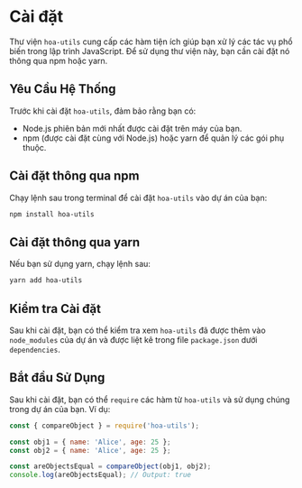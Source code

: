 # Cài đặt

Thư viện `hoa-utils` cung cấp các hàm tiện ích giúp bạn xử lý các tác vụ phổ biến trong lập trình JavaScript. Để sử dụng thư viện này, bạn cần cài đặt nó thông qua npm hoặc yarn.

## Yêu Cầu Hệ Thống

Trước khi cài đặt `hoa-utils`, đảm bảo rằng bạn có:

- Node.js phiên bản mới nhất được cài đặt trên máy của bạn.
- npm (được cài đặt cùng với Node.js) hoặc yarn để quản lý các gói phụ thuộc.

## Cài đặt thông qua npm

Chạy lệnh sau trong terminal để cài đặt `hoa-utils` vào dự án của bạn:

```bash
npm install hoa-utils
```

## Cài đặt thông qua yarn

Nếu bạn sử dụng yarn, chạy lệnh sau:

```bash
yarn add hoa-utils
```

## Kiểm tra Cài đặt

Sau khi cài đặt, bạn có thể kiểm tra xem `hoa-utils` đã được thêm vào `node_modules` của dự án và được liệt kê trong file `package.json` dưới `dependencies`.

## Bắt đầu Sử Dụng

Sau khi cài đặt, bạn có thể `require` các hàm từ `hoa-utils` và sử dụng chúng trong dự án của bạn. Ví dụ:

```javascript
const { compareObject } = require('hoa-utils');

const obj1 = { name: 'Alice', age: 25 };
const obj2 = { name: 'Alice', age: 25 };

const areObjectsEqual = compareObject(obj1, obj2);
console.log(areObjectsEqual); // Output: true
```
